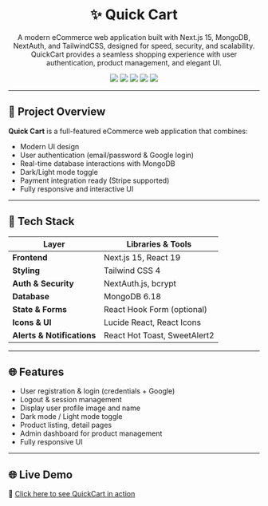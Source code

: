 <h1 align="center">✨ Quick Cart</h1>
<p align="center">
A modern eCommerce web application built with Next.js 15, MongoDB, NextAuth, and TailwindCSS, designed for speed, security, and scalability. QuickCart provides a seamless shopping experience with user authentication, product management, and elegant UI.
</p>

<p align="center">
  <img src="https://img.shields.io/badge/Next.js-15.5.0-000000?style=flat-square&logo=next.js" />
  <img src="https://img.shields.io/badge/React-19.1.0-61DAFB?style=flat-square&logo=react" />
  <img src="https://img.shields.io/badge/TailwindCSS-4.1-38B2AC?style=flat-square&logo=tailwindcss" />
  <img src="https://img.shields.io/badge/MongoDB-6.18.0-47A248?style=flat-square&logo=mongodb" />
  <img src="https://img.shields.io/badge/NextAuth-4.24.11-333333?style=flat-square&logo=nextauth.js" />
</p>

---

## 🚀 Project Overview

**Quick Cart** is a full-featured eCommerce web application that combines:

- Modern UI design
- User authentication (email/password & Google login)
- Real-time database interactions with MongoDB
- Dark/Light mode toggle
- Payment integration ready (Stripe supported)
- Fully responsive and interactive UI

---

## 🔧 Tech Stack

| Layer                      | Libraries & Tools            |
| -------------------------- | ---------------------------- |
| **Frontend**               | Next.js 15, React 19         |
| **Styling**                | Tailwind CSS 4               |
| **Auth & Security**        | NextAuth.js, bcrypt          |
| **Database**               | MongoDB 6.18                 |
| **State & Forms**          | React Hook Form (optional)   |
| **Icons & UI**             | Lucide React, React Icons    |
| **Alerts & Notifications** | React Hot Toast, SweetAlert2 |

---

## 🌐 Features

- User registration & login (credentials + Google)
- Logout & session management
- Display user profile image and name
- Dark mode / Light mode toggle
- Product listing, detail pages
- Admin dashboard for product management
- Fully responsive UI

---

## 🌐 Live Demo

🔗
[Click here to see QuickCart in action](https://quick-cart-theta-five-90.vercel.app/)
